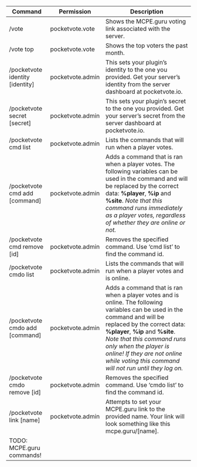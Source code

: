 | Command                         | Permission       | Description                                                                                                                                                                                                                                                                                                                                   |
|---------------------------------|------------------|-----------------------------------------------------------------------------------------------------------------------------------------------------------------------------------------------------------------------------------------------------------------------------------------------------------------------------------------------|
| /vote                           | pocketvote.vote  | Shows the MCPE.guru voting link associated with the server.                                                                                                                                                                                                                                                                                   |
| /vote top                       | pocketvote.vote  | Shows the top voters the past month.                                                                                                                                                                                                                                                                                                          |
| /pocketvote identity [identity] | pocketvote.admin | This sets your plugin’s identity to the one you provided. Get your server’s identity from the server dashboard at pocketvote.io.                                                                                                                                                                                                              |
| /pocketvote secret [secret]     | pocketvote.admin | This sets your plugin’s secret to the one you provided. Get your server’s secret from the server dashboard at pocketvote.io.                                                                                                                                                                                                                  |
| /pocketvote cmd list            | pocketvote.admin | Lists the commands that will run when a player votes.                                                                                                                                                                                                                                                                                         |
| /pocketvote cmd add [command]   | pocketvote.admin | Adds a command that is ran when a player votes. The following variables can be used in the command and will be replaced by the correct data: **%player**, **%ip** and **%site**. *Note that this command runs immediately as a player votes, regardless of whether they are online or not.*                                                   |
| /pocketvote cmd remove [id]     | pocketvote.admin | Removes the specified command. Use ‘cmd list’ to find the command id.                                                                                                                                                                                                                                                                         |
| /pocketvote cmdo list           | pocketvote.admin | Lists the commands that will run when a player votes and is online.                                                                                                                                                                                                                                                                           |
| /pocketvote cmdo add [command]  | pocketvote.admin | Adds a command that is ran when a player votes and is online. The following variables can be used in the command and will be replaced by the correct data: **%player**, **%ip** and **%site**. *Note that this command runs only when the player is online! If they are not online while voting this command will not run until they log on.* |
| /pocketvote cmdo remove [id]    | pocketvote.admin | Removes the specified command. Use ‘cmdo list’ to find the command id.                                                                                                                                                                                                                                                                        |
| /pocketvote link [name]         | pocketvote.admin | Attempts to set your MCPE.guru link to the provided name. Your link will look something like this mcpe.guru/[name].                                                                                                                                                                                                                           |
| TODO: MCPE.guru commands!       |                  |                                                                                                                                                                                                                                                                                                                                               |
